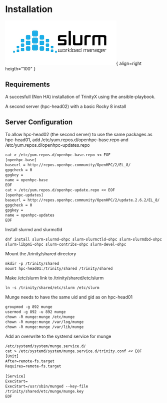 # Installation

![SLURM Logo](slurm.png){ align=right heigth="100" }

## Requirements

A succesfull (Non HA) installation of TrinityX using the ansible-playbook.

A second server (hpc-head02) with a basic Rocky 8 install

## Server Configuration

To allow hpc-head02 (the second server) to use the same packages as hpc-head01, add /etc/yum.repos.d/openhpc-base.repo and /etc/yum.repos.d/openhpc-updates.repo
```shell
cat > /etc/yum.repos.d/openhpc-base.repo << EOF
[openhpc-base]
baseurl = http://repos.openhpc.community/OpenHPC/2/EL_8/
gpgcheck = 0
gpgkey = 
name = openhpc-base
EOF
cat > /etc/yum.repos.d/openhpc-update.repo << EOF
[openhpc-updates]
baseurl = http://repos.openhpc.community/OpenHPC/2/update.2.6.2/EL_8/
gpgcheck = 0
gpgkey = 
name = openhpc-updates
EOF
```
Install slurmd and slurmctld
```shell
dnf install slurm-slurmd-ohpc slurm-slurmctld-ohpc slurm-slurmdbd-ohpc slurm-libpmi-ohpc slurm-contribs-ohpc slurm-devel-ohpc
```
Mount the /trinity/shared directory
```shell
mkdir -p /trinity/shared
mount hpc-head01:/trinity/shared /trinity/shared
```
Make /etc/slurm link to /trinity/shared/etc/slurm
```shell
ln -s /trinity/shared/etc/slurm /etc/slurm
```
Munge needs to have the same uid and gid as on hpc-head01
```shell
groupmod -g 892 munge
usermod -g 892 -u 892 munge
chown -R munge:munge /etc/munge
chown -R munge:munge /var/log/munge
chown -R munge:munge /var/lib/munge
```
Add an overwrite to the systemd service for munge
```shell
/etc/systemd/system/munge.service.d/
cat > /etc/systemd/system/munge.service.d/trinity.conf << EOF
[Unit]
After=remote-fs.target
Requires=remote-fs.target

[Service]
ExecStart=
ExecStart=/usr/sbin/munged --key-file /trinity/shared/etc/munge/munge.key
EOF
```

